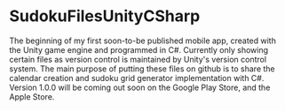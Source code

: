 # SudokuFilesUnityCSharp
  The beginning of my first soon-to-be published mobile app, created with the Unity game engine and programmed in C#.
  Currently only showing certain files as version control is maintained by Unity's version control system. The main purpose of putting these files on github is to share the calendar creation and sudoku grid generator implementation with C#. Version 1.0.0 will be coming out soon on the Google Play Store, and the Apple Store.
